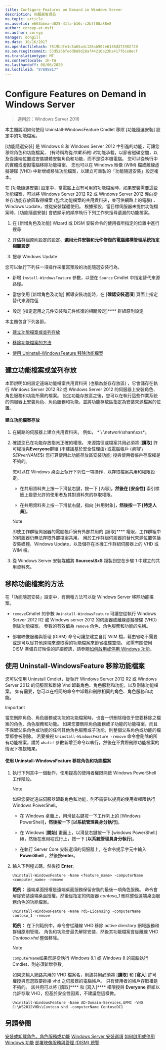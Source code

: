 ```yaml
---
title: Configure Features on Demand in Windows Server
description: 伺服器管理員
ms.topic: article
ms.assetid: e663bbea-d025-41fa-b16c-c2bff00a88e8
author: coreyp-at-msft
ms.author: coreyp
manager: dongill
ms.date: 10/16/2017
ms.openlocfilehash: 7819bdfe1c5a65adc126ab902e6138d372982f20
ms.sourcegitcommit: 53d526bfeddb89d28af44210a23ba417f6ce0ecf
ms.translationtype: MT
ms.contentlocale: zh-TW
ms.lasthandoff: 08/06/2020
ms.locfileid: "87895817"
---
```

# <a name="configure-features-on-demand-in-windows-server"></a>Configure Features on Demand in Windows Server

>適用於：Windows Server 2016

本主題說明如何使用 Uninstall-WindowsFeature Cmdlet 移除 [功能隨選安裝] 設定中的功能檔案。

[功能隨選安裝] 是 Windows 8 和 Windows Server 2012 中引進的功能，可讓您移除角色和功能檔案， (有時稱為從*作業系統) 的*功能承載，以節省磁碟空間，以及從遠端位置或安裝媒體安裝角色和功能，而不是從本機電腦。 您可以從執行中的實體或虛擬電腦移除功能檔案。 您也可以在 Windows 映像 (WIM) 檔或離線虛擬硬碟 (VHD) 中新增或移除功能檔案，以建立可重製的「功能隨選安裝」設定複本。

在 [功能隨選安裝] 設定中，當電腦上沒有可用的功能檔案時，如果安裝需要這些功能檔案，可以將 Windows Server 2012 R2 或 Windows Server 2012 導向從並存功能存放區取得檔案 (包含功能檔案的共用資料夾，並可供網路上的電腦) 、Windows Update，或從安裝媒體使用。 根據預設，當目標伺服器未提供功能檔案時，[功能隨選安裝] 會依顯示的順序執行下列工作來搜尋遺漏的功能檔案。

1.  在 [新增角色及功能] Wizard 或 DISM 安裝命令的使用者所指定的位置中進行搜尋

2.  評估群組原則設定的設定、**選用元件安裝和元件修復的電腦建構管理系統指定相關設定**

3.  搜尋 Windows Update

您可以執行下列任一項操作來覆寫預設的功能隨選安裝行為。

-   新增 `Install-WindowsFeature` 參數，以便在 `Source` Cmdlet 中指定替代來源路徑。

-   當您使用 [新增角色及功能] 嚮導安裝功能時，在 [**確認安裝選項**] 頁面上指定替代來源路徑

-   設定 [指定選用之元件安裝和元件修復的相關設定]**** 群組原則設定

本主題包含下列各節。

-   [建立功能檔案或並列存放](#BKMK_store)

-   [移除功能檔案的方法](#BKMK_methods)

-   [使用 Uninstall-WindowsFeature 移除功能檔案](#BKMK_remove)

## <a name="create-a-feature-file-or-side-by-side-store"></a><a name=BKMK_store></a>建立功能檔案或並列存放
本節說明如何設定遠端功能檔案共用資料夾 (也稱為並存存放區) ，它會儲存在執行 Windows Server 2012 R2 或 Windows Server 2012 的伺服器上安裝角色、角色服務和功能所需的檔案。 設定功能存放區之後，您可以在執行這些作業系統的伺服器上安裝角色、角色服務和功能，並將功能存放區指定為安裝來源檔案的位置。

#### <a name="to-create-a-feature-file-store"></a>建立功能檔案存放

1.  在網路的伺服器上建立共用資料夾。 例如， * \\ \network\share\sxs*。

2.  確認您已在功能存放指派正確的權限。 來源路徑或檔案共用必須將 [**讀取**] 許可權授與**Everyone**群組 (不建議基於安全性理由) 或電腦帳戶 (*網域* \\ *SERverNAME*$) 您打算使用此功能存放區安裝功能; 授與使用者帳戶存取權是不夠的。

    您可以在 Windows 桌面上執行下列任一項操作，以存取檔案共用和權限設定。

    -   在共用資料夾上按一下滑鼠右鍵，按一下 [內容]****，然後在 [安全性]**** 索引標籤上變更允許的使用者及其對資料夾的存取權限。

    -   在共用資料夾上按一下滑鼠右鍵，指向 [共用對象]****，然後按一下 [特定人員]****。

    > [!NOTE]
    > 即使工作群組伺服器的電腦帳戶擁有外部共用的 [讀取]**** 權限，工作群組中的伺服器仍無法存取外部檔案共用。 用於工作群組伺服器的替代來源位置包括安裝媒體、Windows Update，以及儲存在本機工作群組伺服器上的 VHD 或 WIM 檔。

3.  從 Windows Server 安裝媒體將 **Sources\SxS** 複製到您在步驟 1 中建立的共用資料夾。

## <a name="methods-of-removing-feature-files"></a><a name=BKMK_methods></a>移除功能檔案的方法
在「功能隨選安裝」設定中，有兩種方法可以從 Windows Server 移除功能檔案。

-   `remove`Cmdlet 的參數 `Uninstall-WindowsFeature` 可讓您從執行 Windows Server 2012 R2 或 Windows server 2012 的伺服器或離線虛擬硬碟 (VHD) 刪除功能檔案。 參數的有效值為 `remove` 角色、角色服務和功能的名稱。

-   部署映像服務與管理 (DISM) 命令可讓您建立自訂 WIM 檔，藉由省略不需要或是可以從其他遠端來源取得的功能檔案來節省磁碟空間。 如需有關使用 DISM 準備自訂映像的詳細資訊，請參閱[如何啟用或停用 Windows 功能](https://technet.microsoft.com/library/hh824822.aspx)。

## <a name="remove-feature-files-by-using-uninstall-windowsfeature"></a><a name=BKMK_remove></a>使用 Uninstall-WindowsFeature 移除功能檔案
您可以使用 Uninstall Cmdlet，從執行 Windows Server 2012 R2 或 Windows Server 2012 的伺服器和離線 Vhd 卸載角色、角色服務和功能，以及刪除功能檔案。 如有需要，您可以在相同的命令中卸載和刪除相同的角色、角色服務和功能。

> [!IMPORTANT]
> 當您刪除角色、角色服務或功能的功能檔案時，也會一併刪除相依于您要移除之檔案的角色、角色服務和功能。 如果您要刪除角色服務或子功能的功能檔案，而且不保留父系角色或功能的任何其他角色服務或子功能，則整個父系角色或功能的檔案都會被刪除。 若要檢視 `Uninstall-WindowsFeature -remove` 命令會刪除的所有功能檔案，請將 `whatif` 參數新增至命令以執行，然後在不實際刪除功能檔案的情況下檢視結果。

#### <a name="to-remove-role-and-feature-files-by-using-uninstall-windowsfeature"></a>使用 Uninstall-WindowsFeature 移除角色和功能檔案

1.  執行下列其中一個動作，使用提高的使用者權限開啟 Windows PowerShell 工作階段。

    > [!NOTE]
    > 如果您要從遠端伺服器卸載角色和功能，則不需要以提高的使用者權限執行 Windows PowerShell。

    -   在 Windows 桌面上，用滑鼠右鍵按一下工作列上的 [Windows PowerShell]****，然後按一下 [以系統管理員身分執行]****。

    -   在 Windows [**開始**] 畫面上，以滑鼠右鍵按一下 [windows PowerShell] 磚，然後在應用程式行上，按一下 [**以系統管理員身分執行**]。

    -   在執行 Server Core 安裝選項的伺服器上，在命令提示字元中輸入**PowerShell** ，然後按**enter**。

2.  輸入下列程式碼，然後按 **Enter**。

    ```
    Uninstall-WindowsFeature -Name <feature_name> -computerName <computer_name> -remove
    ```

    **範例：** 遠端桌面授權是遠端桌面服務保留安裝的最後一項角色服務。 命令會解除安裝遠端桌面授權，然後從指定的伺服器 *contoso_1* 刪除整個遠端桌面服務角色的功能檔案。

    ```
    Uninstall-WindowsFeature -Name rdS-Licensing -computerName contoso_1 -remove
    ```

    **範例：** 在下列範例中，命令會從離線 VHD 移除 active directory 網域服務和群組原則管理。 角色和功能會最先解除安裝，然後其功能檔案會從離線 VHD *Contoso.vhd* 整個移除。

    > [!NOTE]
    > `computerName`如果您是從執行 Windows 8.1 或 Windows 8 的電腦執行 Cmdlet，則必須新增參數。
    >
    > 如果您輸入網路共用的 VHD 檔案名，則該共用必須將 [**讀取**] 和 [**寫入**] 許可權授與您選取要掛接 vhd 之伺服器的電腦帳戶。 只有使用者的帳戶存取權是不夠的。 該共用可以將 [讀取]**** 和 [寫入]**** 權限授與 **Everyone** 群組以允許存取 VHD，但基於安全性因素，不建議您這樣做。

    ```
    Uninstall-WindowsFeature -Name AD-Domain-Services,GPMC -VHD C:\WS2012VHDs\Contoso.vhd -computerName ContosoDC1
    ```

## <a name="see-also"></a>另請參閱
[安裝或卸載角色、角色服務或功能](install-or-uninstall-roles-role-services-or-features.md) 
[Windows Server 安裝選項](https://technet.microsoft.com/library/hh831786.aspx) 
[如何啟用或停用 Windows 功能](https://technet.microsoft.com/library/hh824822.aspx) 
[部署映像服務與管理 (DISM) 總覽](https://technet.microsoft.com/library/hh825236.aspx)


